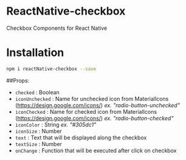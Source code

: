 # ReactNative-checkbox
Checkbox Components for React Native

# Installation
```bash
npm i reactNative-checkbox --save
```

##Props:

- `checked` : Boolean
- `iconUnchecked` : Name for unchecked icon from MaterialIcons (https://design.google.com/icons/) _ex. "radio-button-unchecked"_
- `iconChecked` : Name for checked icon from MaterialIcons (https://design.google.com/icons/) _ex. "radio-button-checked"_
- `iconColor` : String _ex. "#305dc1"_
- `iconSize` : Number
- `text` : Text that will be displayed along the checkbox
- `textSize` : Number
- `onChange` : Function that will be executed after click on checkbox
